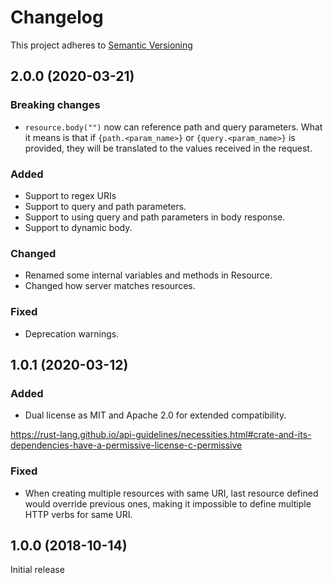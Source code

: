 # Changelog

This project adheres to [Semantic Versioning](https://semver.org/spec/v2.0.0.html)

## 2.0.0 (2020-03-21)

### Breaking changes
- `resource.body("")` now can reference path and query parameters. What it means is that if `{path.<param_name>}` or `{query.<param_name>}` is provided, they will be translated to the values received in the request.

### Added

- Support to regex URIs
- Support to query and path parameters.
- Support to using query and path parameters in body response.
- Support to dynamic body.

### Changed

- Renamed some internal variables and methods in Resource.
- Changed how server matches resources.

### Fixed

- Deprecation warnings.


## 1.0.1 (2020-03-12)

### Added

- Dual license as MIT and Apache 2.0 for extended compatibility.

https://rust-lang.github.io/api-guidelines/necessities.html#crate-and-its-dependencies-have-a-permissive-license-c-permissive

### Fixed

- When creating multiple resources with same URI, last resource defined would override previous ones, making it impossible to define multiple HTTP verbs for same URI.


## 1.0.0 (2018-10-14)

Initial release

